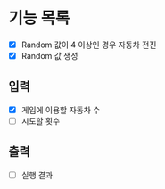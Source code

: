 # 기능 목록
- [x] Random 값이 4 이상인 경우 자동차 전진
- [x] Random 값 생성

## 입력
- [x] 게임에 이용할 자동차 수
- [ ] 시도할 횟수

## 출력
- [ ] 실행 결과
